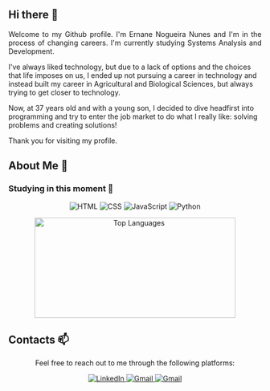 ## Hi there 👋
<p align="justify">
Welcome to my Github profile. I'm Ernane Nogueira Nunes and I'm in the process of changing careers. I'm currently studying Systems Analysis and Development.
<p>I've always liked technology, but due to a lack of options and the choices that life imposes on us, I ended up not pursuing a career in technology and instead built my career in Agricultural and Biological Sciences, but always trying to get closer to technology.
<p>Now, at 37 years old and with a young son, I decided to dive headfirst into programming and try to enter the job market to do what I really like: solving problems and creating solutions!
<p>Thank you for visiting my profile.
</p>

## About Me 💬
### Studying in this moment 🌱
<div align="center">
  
  ![HTML](https://img.shields.io/badge/HTML5-E34F26?style=for-the-badge&logo=html5&logoColor=white)
  ![CSS](https://img.shields.io/badge/CSS3-1572B6?style=for-the-badge&logo=css3&logoColor=white)
  ![JavaScript](https://img.shields.io/badge/JavaScript-F7DF1E?style=for-the-badge&logo=javascript&logoColor=black)
  ![Python](https://img.shields.io/badge/Python-14354C?style=for-the-badge&logo=python&logoColor=white)
</div>

<div align="center">
    <img width="400px" height="200px" src="https://github-readme-stats.vercel.app/api/top-langs/?username=ernanenn&show_icons=true&theme=tokyonight&layout=compact" alt="Top Languages"/>
</div>

## Contacts 📫
<div align="center"> 
    <p>Feel free to reach out to me through the following platforms:</p>
    <a href="www.linkedin.com/in/ernane-nunes-2134aa31a" target="_blank">
        <img src="https://img.shields.io/badge/-LinkedIn-%230077B5?style=for-the-badge&logo=linkedin&logoColor=white" alt="LinkedIn">
    </a>
    <a href="mailto:ernanenn@gmail.com" target="_blank">
        <img src="https://img.shields.io/badge/-Gmail-%D15F4?style=for-the-badge&logo=gmail&logoColor=red&white=%234285F4" alt="Gmail">
      <img src="https://img.shields.io/badge/-Gmail-%D15F4?style=for-the-badge&logo=gmail&logoColor=red&color=white" alt="Gmail">
    </a>
</div>
